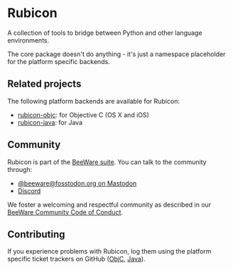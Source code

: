 # Rubicon

A collection of tools to bridge between Python and other language
environments.

The core package doesn't do anything - it's just a namespace placeholder
for the platform specific backends.

## Related projects

The following platform backends are available for Rubicon:

- [rubicon-objc](https://github.com/pybee/rubicon-objc): for Objective C
  (OS X and iOS)
- [rubicon-java](https://github.com/pybee/rubicon-java): for Java

## Community

Rubicon is part of the [BeeWare suite](https://beeware.org). You can
talk to the community through:

- [@beeware@fosstodon.org on Mastodon](https://fosstodon.org/@beeware)
- [Discord](https://beeware.org/bee/chat/)

We foster a welcoming and respectful community as described in our
[BeeWare Community Code of
Conduct](https://beeware.org/community/behavior/).

## Contributing

If you experience problems with Rubicon, log them using the platform
specific ticket trackers on GitHub
([ObjC](https://github.com/beeware/rubicon-objc/issues),
[Java](https://github.com/beeware/rubicon-objc/issues)).
